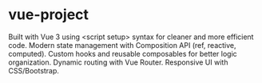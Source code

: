 # vue-project
Built with Vue 3 using &lt;script setup> syntax for cleaner and more efficient code.  Modern state management with Composition API (ref, reactive, computed).  Custom hooks and reusable composables for better logic organization.  Dynamic routing with Vue Router.  Responsive UI with CSS/Bootstrap.
